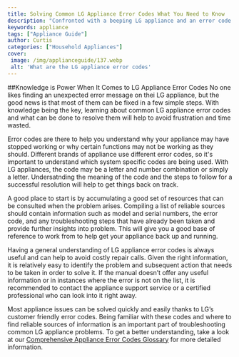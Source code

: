 ```yaml
---
title: Solving Common LG Appliance Error Codes What You Need to Know
description: "Confronted with a beeping LG appliance and an error code Learn how to identify LG appliance error codes and how to troubleshoot the problem quickly and efficiently"
keywords: appliance
tags: ["Appliance Guide"]
author: Curtis
categories: ["Household Appliances"]
cover: 
 image: /img/applianceguide/137.webp
 alt: 'What are the LG appliance error codes'
---
```

##Knowledge is Power When It Comes to LG Appliance Error Codes
No one likes finding an unexpected error message on thei LG appliance, but the good news is that most of them can be fixed in a few simple steps. With knowledge being the key, learning about common LG appliance error codes and what can be done to resolve them will help to avoid frustration and time wasted.

Error codes are there to help you understand why your appliance may have stopped working or why certain functions may not be working as they should. Different brands of appliance use different error codes, so it's important to understand which system specific codes are being used. With LG appliances, the code may be a letter and number combination or simply a letter. Undersatnding the meaning of the code and the steps to follow for a successful resolution will help to get things back on track. 

A good place to start is by accumulating a good set of resources that can be consulted when the problem arises. Compiling a list of reliable sources should contain information such as model and serial numbers, the error code, and any troubleshooting steps that have already been taken and provide further insights into problem. This will give you a good base of reference to work from to help get your appliance back up and running. 

Having a general understanding of LG appliance error codes is always useful and can help to avoid costly repair calls. Given the right information, it is relatively easy to identify the problem and subsequent action that needs to be taken in order to solve it. If the manual doesn’t offer any useful information or in instances where the error is not on the list, it is recommended to contact the appliance support service or a certified professional who can look into it right away. 

Most appliance issues can be solved quickly and easily thanks to LG’s customer friendly error codes. Being familiar with these codes and where to find reliable sources of information is an important part of troubleshooting common LG appliance problems. To get a better understanding, take a look at our [Comprehensive Appliance Error Codes Glossary](./error-codes/) for more detailed information.
